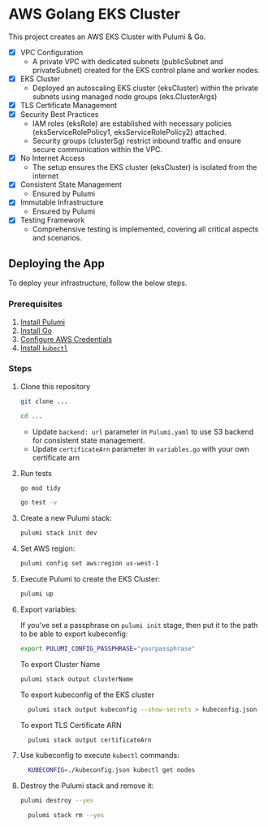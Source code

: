 # AWS Golang EKS Cluster
This project creates an AWS EKS Cluster with Pulumi & Go.

-[x] VPC Configuration
  - A private VPC with dedicated subnets (publicSubnet and privateSubnet) created for the EKS control plane and worker nodes.
-[x] EKS Cluster
  - Deployed an autoscaling EKS cluster (eksCluster) within the private subnets using managed node groups (eks.ClusterArgs)
-[x] TLS Certificate Management
-[x] Security Best Practices 
  - IAM roles (eksRole) are established with necessary policies (eksServiceRolePolicy1, eksServiceRolePolicy2) attached. 
  - Security groups (clusterSg) restrict inbound traffic and ensure secure communication within the VPC.
-[x] No Internet Access
  - The setup ensures the EKS cluster (eksCluster) is isolated from the internet
-[x] Consistent State Management
  - Ensured by Pulumi
-[x] Immutable Infrastructure
  - Ensured by Pulumi
-[x] Testing Framework
  - Comprehensive testing is implemented, covering all critical aspects and scenarios.


## Deploying the App

 To deploy your infrastructure, follow the below steps.

### Prerequisites

1. [Install Pulumi](https://www.pulumi.com/docs/install/)
2. [Install Go](https://go.dev/doc/install)
3. [Configure AWS Credentials](https://www.pulumi.com/registry/packages/aws/installation-configuration/)
4. [Install `kubectl`](https://kubernetes.io/docs/tasks/tools/#kubectl)

### Steps

1. Clone this repository
    ```bash
    git clone ... 
    ```
    ```bash
    cd ...
    ```

    - Update `backend: url` parameter in `Pulumi.yaml` to use S3 backend for consistent state management.
    - Update `certificateArn` parameter in `variables.go` with your own certificate arn


2. Run tests
    ```bash
    go mod tidy
    ```
    ```bash
    go test -v
    ```

3. Create a new Pulumi stack:

    ```bash
    pulumi stack init dev
    ```

4. Set AWS region:

    ```bash
    pulumi config set aws:region us-west-1
    ```

5. Execute Pulumi to create the EKS Cluster:

	```bash
	pulumi up
	```

6. Export variables:

    If you've set a passphrase on `pulumi init` stage, then put it to the path to be able to export kubeconfig:
    ```bash
    export PULUMI_CONFIG_PASSPHRASE="yourpassphrase"
    ```

    To export Cluster Name
    ```bash
    pulumi stack output clusterName
    ```   

    To export kubeconfig of the EKS cluster
    ```bash
	  pulumi stack output kubeconfig --show-secrets > kubeconfig.json
	```

    To export TLS Certificate ARN
    ```bash
	  pulumi stack output certificateArn
	```
   
    

7. Use kubeconfig to execute `kubectl` commands:

    ```bash
	  KUBECONFIG=./kubeconfig.json kubectl get nodes
	```

8. Destroy the Pulumi stack and remove it:

	```bash
	pulumi destroy --yes
	```
    ```bash
	  pulumi stack rm --yes
	```
